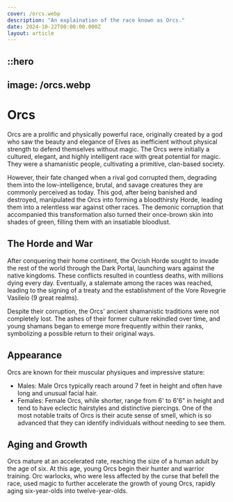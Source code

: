 ```yaml
---
cover: /orcs.webp
description: "An explaination of the race known as Orcs."
date: 2024-10-22T00:00:00.000Z
layout: article
---
```


## ::hero

## image: /orcs.webp

# Orcs

Orcs are a prolific and physically powerful race, originally created by a god who saw the beauty and elegance of Elves as inefficient without physical strength to defend themselves without magic. The Orcs were initially a cultured, elegant, and highly intelligent race with great potential for magic. They were a shamanistic people, cultivating a primitive, clan-based society.

However, their fate changed when a rival god corrupted them, degrading them into the low-intelligence, brutal, and savage creatures they are commonly perceived as today. This god, after being banished and destroyed, manipulated the Orcs into forming a bloodthirsty Horde, leading them into a relentless war against other races. The demonic corruption that accompanied this transformation also turned their once-brown skin into shades of green, filling them with an insatiable bloodlust.

## The Horde and War

After conquering their home continent, the Orcish Horde sought to invade the rest of the world through the Dark Portal, launching wars against the native kingdoms. These conflicts resulted in countless deaths, with millions dying every day. Eventually, a stalemate among the races was reached, leading to the signing of a treaty and the establishment of the Vore Rovegrie Vasileio (9 great realms).

Despite their corruption, the Orcs' ancient shamanistic traditions were not completely lost. The ashes of their former culture rekindled over time, and young shamans began to emerge more frequently within their ranks, symbolizing a possible return to their original ways.

## Appearance

Orcs are known for their muscular physiques and impressive stature:

- Males: Male Orcs typically reach around 7 feet in height and often have long and unusual facial hair.
- Females: Female Orcs, while shorter, range from 6' to 6'6" in height and tend to have eclectic hairstyles and distinctive piercings.
  One of the most notable traits of Orcs is their acute sense of smell, which is so advanced that they can identify individuals without needing to see them.

## Aging and Growth

Orcs mature at an accelerated rate, reaching the size of a human adult by the age of six. At this age, young Orcs begin their hunter and warrior training. Orc warlocks, who were less affected by the curse that befell the race, used magic to further accelerate the growth of young Orcs, rapidly aging six-year-olds into twelve-year-olds.
